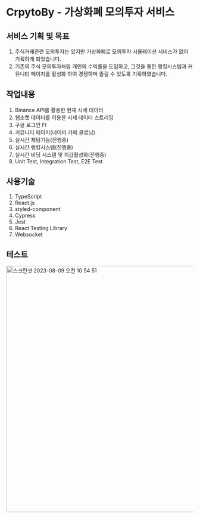 # CrpytoBy - 가상화폐 모의투자 서비스

## 서비스 기획 및 목표

1. 주식거래관련 모의투자는 있지만 가상화폐로 모의투자 시뮬레이션 서비스가 없어 기획하게 되었습니다.
2. 기존의 주식 모의투자처럼 개인의 수익률을 도입하고, 그것을 통한 랭킹시스템과 커뮤니티 페이지를 활성화 하여 경쟁하며 즐길 수 있도록 기획하였습니다.

## 작업내용

1. Binance API를 활용한 현재 시세 데이터
2. 웹소켓 데이터를 이용한 시세 데이터 스트리밍
3. 구글 로그인 FI
4. 커뮤니티 페이지(네이버 카페 클로닝)
5. 실시간 채팅기능(진행중)
6. 실시간 랭킹시스템(진행중)
7. 실시간 비딩 시스템 및 지갑활성화(진행중)
8. Unit Test, Integration Test, E2E Test

## 사용기술

1. TypeScript
2. React.js
3. styled-component
4. Cypress
5. Jest
6. React Testing Library
7. Websocket

## 테스트
<img width="661" alt="스크린샷 2023-08-09 오전 10 54 51" src="https://github.com/JuwonChoi902/crypto-investing-simulation/assets/110681462/cdf136e2-a1cc-4659-895a-0d95af5c5bdd">
